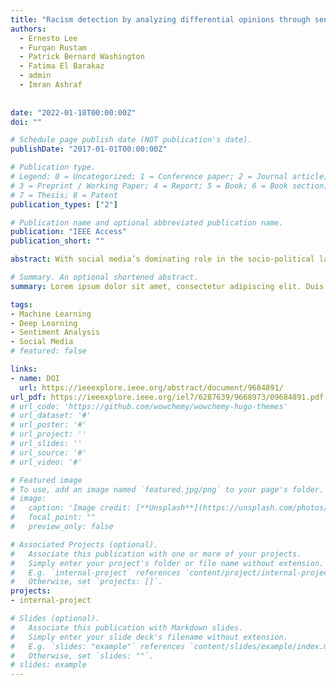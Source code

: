 ```yaml
---
title: "Racism detection by analyzing differential opinions through sentiment analysis of tweets using stacked ensemble gcr-nn model"
authors:
  - Ernesto Lee
  - Furqan Rustam
  - Patrick Bernard Washington
  - Fatima El Barakaz
  - admin
  - Imran Ashraf
  
  
date: "2022-01-18T00:00:00Z"
doi: ""

# Schedule page publish date (NOT publication's date).
publishDate: "2017-01-01T00:00:00Z"

# Publication type.
# Legend: 0 = Uncategorized; 1 = Conference paper; 2 = Journal article;
# 3 = Preprint / Working Paper; 4 = Report; 5 = Book; 6 = Book section;
# 7 = Thesis; 8 = Patent
publication_types: ["2"]

# Publication name and optional abbreviated publication name.
publication: "IEEE Access"
publication_short: ""

abstract: With social media’s dominating role in the socio-political landscape, several existing and new forms of racism took place on social media. Racism has emerged on social media in different forms, both hidden and open, hidden with the use of memes and open as the racist remarks using fake identities to incite hatred, violence, and social instability. Although often associated with ethnicity, racism is now thriving based on color, origin, language, cultures, and most importantly religion. Social media opinions and remarks provocating racial differences have been regarded as a serious threat to social, political, and cultural stability and have threatened the peace of different countries. Consequently, social media being the leading source of racist opinions dissemination should be monitored and racism remarks should be detected and blocked timely. 

# Summary. An optional shortened abstract.
summary: Lorem ipsum dolor sit amet, consectetur adipiscing elit. Duis posuere tellus ac convallis placerat. Proin tincidunt magna sed ex sollicitudin condimentum.

tags:
- Machine Learning
- Deep Learning
- Sentiment Analysis
- Social Media
# featured: false

links:
- name: DOI
  url: https://ieeexplore.ieee.org/abstract/document/9684891/
url_pdf: https://ieeexplore.ieee.org/iel7/6287639/9668973/09684891.pdf
# url_code: 'https://github.com/wowchemy/wowchemy-hugo-themes'
# url_dataset: '#'
# url_poster: '#'
# url_project: ''
# url_slides: ''
# url_source: '#'
# url_video: '#'

# Featured image
# To use, add an image named `featured.jpg/png` to your page's folder. 
# image:
#   caption: 'Image credit: [**Unsplash**](https://unsplash.com/photos/s9CC2SKySJM)'
#   focal_point: ""
#   preview_only: false

# Associated Projects (optional).
#   Associate this publication with one or more of your projects.
#   Simply enter your project's folder or file name without extension.
#   E.g. `internal-project` references `content/project/internal-project/index.md`.
#   Otherwise, set `projects: []`.
projects:
- internal-project

# Slides (optional).
#   Associate this publication with Markdown slides.
#   Simply enter your slide deck's filename without extension.
#   E.g. `slides: "example"` references `content/slides/example/index.md`.
#   Otherwise, set `slides: ""`.
# slides: example
---
```


<!-- {{% callout note %}}
Create your slides in Markdown - click the *Slides* button to check out the example.
{{% /callout %}}

Supplementary notes can be added here, including [code, math, and images](https://wowchemy.com/docs/writing-markdown-latex/). -->

